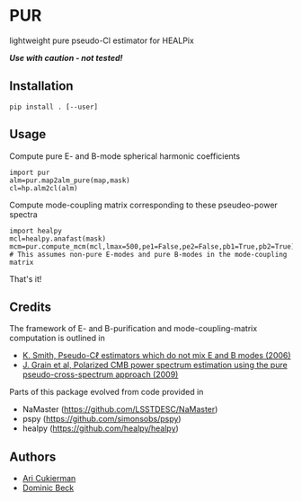 # PUR
lightweight pure pseudo-Cl estimator for HEALPix 

***Use with caution - not tested!***

## Installation
```
pip install . [--user]
```

## Usage
Compute pure E- and B-mode spherical harmonic coefficients
```
import pur
alm=pur.map2alm_pure(map,mask)
cl=hp.alm2cl(alm)
```

Compute mode-coupling matrix corresponding to these pseudeo-power spectra
```
import healpy
mcl=healpy.anafast(mask)
mcm=pur.compute_mcm(mcl,lmax=500,pe1=False,pe2=False,pb1=True,pb2=True) # This assumes non-pure E-modes and pure B-modes in the mode-coupling matrix
```

That's it!

## Credits
The framework of E- and B-purification and mode-coupling-matrix computation is outlined in
- [K. Smith, Pseudo-Cℓ estimators which do not mix E and B modes (2006)](https://arxiv.org/abs/astro-ph/0511629 )
- [J. Grain et al, Polarized CMB power spectrum estimation using the pure pseudo-cross-spectrum approach (2009)](https://arxiv.org/abs/0903.2350)

Parts of this package evolved from code provided in
- NaMaster (https://github.com/LSSTDESC/NaMaster)
- pspy (https://github.com/simonsobs/pspy)
- healpy (https://github.com/healpy/healpy)

## Authors
- [Ari Cukierman](https://kipac.stanford.edu/people/ari-cukierman)
- [Dominic Beck](https://kipac.stanford.edu/people/dominic-beck)
